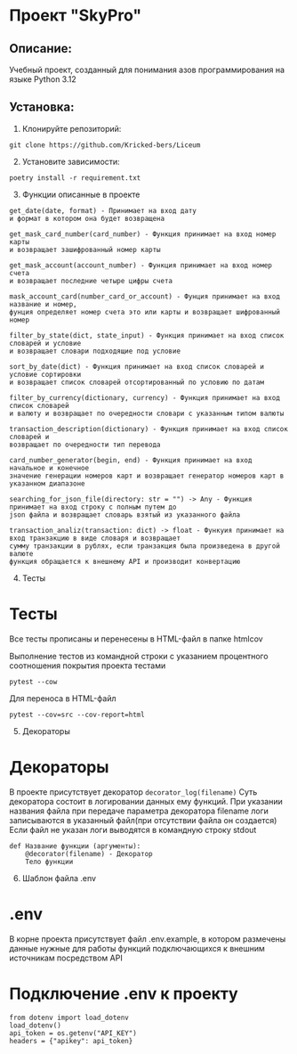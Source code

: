 # Проект "SkyPro"

## Описание:

Учебный проект, созданный для понимания азов программирования на языке Python 3.12

## Установка:

1. Клонируйте репозиторий:

```
git clone https://github.com/Kricked-bers/Liceum
```

2. Установите зависимости:

```
poetry install -r requirement.txt
```

3. Функции описанные в проекте

```
get_date(date, format) - Принимает на вход дату 
и формат в котором она будет возвращена

get_mask_card_number(card_number) - Функция принимает на вход номер карты
и возвращает зашифрованный номер карты

get_mask_account(account_number) - Функция принимает на вход номер счета 
и возвращает последние четыре цифры счета

mask_account_card(number_card_or_account) - Фунция принимает на вход название и номер,
фунция определяет номер счета это или карты и возвращает шифрованный номер

filter_by_state(dict, state_input) - Функция принимает на вход список словарей и условие
и возвращает словари подходящие под условие

sort_by_date(dict) - Функция принимает на вход список словарей и условие сортировки
и возвращает список словарей отсортированный по условию по датам

filter_by_currency(dictionary, currency) - Функция принимает на вход список словарей 
и валюту и возвращает по очередности словари с указанным типом валюты

transaction_description(dictionary) - Функция принимает на вход список словарей и
возвращает по очередности тип перевода

card_number_generator(begin, end) - Функция принимает на вход начальное и конечное 
значение генерации номеров карт и возвращает генератор номеров карт в указанном диапазоне

searching_for_json_file(directory: str = "") -> Any - Функция принимает на вход строку с полным путем до 
json файла и возвращает словарь взятый из указанного файла

transaction_analiz(transaction: dict) -> float - Функуия принимает на вход транзакцию в виде словаря и возвращает 
сумму транзакции в рублях, если транзакция была произведена в другой валюте 
функция обращается к внешнему API и производит конвертацию
```

4. Тесты

# Тесты

Все тесты прописаны и перенесены в HTML-файл в папке htmlcov

Выполнение тестов из командной строки
с указанием процентного соотношения покрытия проекта тестами

```
pytest --cow
```

Для переноса в HTML-файл

```commandline
pytest --cov=src --cov-report=html
```

5. Декораторы

# Декораторы

В проекте присутствует декоратор ```decorator_log(filename)```
Суть декоратора состоит в логировании данных ему функций.
При указании названия файла при передаче параметра декоратора filename
логи записываются в указанный файл(при отсутствии файла он создается)
Если файл не указан логи выводятся в командную строку stdout

```commandline
def Название функции (аргументы):
    @decorator(filename) - Декоратор
    Тело функции
```

6. Шаблон файла .env

# .env

В корне проекта присутствует файл .env.example, в котором размечены данные
нужные для работы функций подключающихся к внешним источникам посредством API

# Подключение .env к проекту

```commandline
from dotenv import load_dotenv
load_dotenv()
api_token = os.getenv("API_KEY")
headers = {"apikey": api_token}
```
